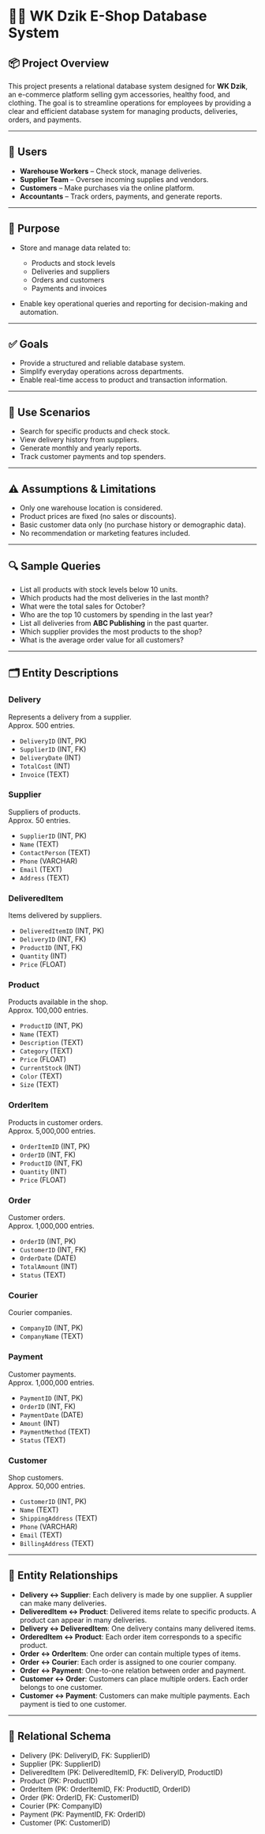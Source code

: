 # 🏋️‍♂️ WK Dzik E-Shop Database System

## 📦 Project Overview

This project presents a relational database system designed for **WK Dzik**, an e-commerce platform selling gym accessories, healthy food, and clothing. The goal is to streamline operations for employees by providing a clear and efficient database system for managing products, deliveries, orders, and payments.

---

## 👥 Users

- **Warehouse Workers** – Check stock, manage deliveries.
- **Supplier Team** – Oversee incoming supplies and vendors.
- **Customers** – Make purchases via the online platform.
- **Accountants** – Track orders, payments, and generate reports.

---

## 🎯 Purpose

- Store and manage data related to:
  - Products and stock levels
  - Deliveries and suppliers
  - Orders and customers
  - Payments and invoices

- Enable key operational queries and reporting for decision-making and automation.

---

## ✅ Goals

- Provide a structured and reliable database system.
- Simplify everyday operations across departments.
- Enable real-time access to product and transaction information.

---

## 📌 Use Scenarios

- Search for specific products and check stock.
- View delivery history from suppliers.
- Generate monthly and yearly reports.
- Track customer payments and top spenders.

---

## ⚠️ Assumptions & Limitations

- Only one warehouse location is considered.
- Product prices are fixed (no sales or discounts).
- Basic customer data only (no purchase history or demographic data).
- No recommendation or marketing features included.

---

## 🔍 Sample Queries

- List all products with stock levels below 10 units.
- Which products had the most deliveries in the last month?
- What were the total sales for October?
- Who are the top 10 customers by spending in the last year?
- List all deliveries from **ABC Publishing** in the past quarter.
- Which supplier provides the most products to the shop?
- What is the average order value for all customers?

---

## 🗂️ Entity Descriptions

### Delivery
Represents a delivery from a supplier.  
Approx. 500 entries.
- `DeliveryID` (INT, PK)
- `SupplierID` (INT, FK)
- `DeliveryDate` (INT)
- `TotalCost` (INT)
- `Invoice` (TEXT)

### Supplier
Suppliers of products.  
Approx. 50 entries.
- `SupplierID` (INT, PK)
- `Name` (TEXT)
- `ContactPerson` (TEXT)
- `Phone` (VARCHAR)
- `Email` (TEXT)
- `Address` (TEXT)

### DeliveredItem
Items delivered by suppliers.
- `DeliveredItemID` (INT, PK)
- `DeliveryID` (INT, FK)
- `ProductID` (INT, FK)
- `Quantity` (INT)
- `Price` (FLOAT)

### Product
Products available in the shop.  
Approx. 100,000 entries.
- `ProductID` (INT, PK)
- `Name` (TEXT)
- `Description` (TEXT)
- `Category` (TEXT)
- `Price` (FLOAT)
- `CurrentStock` (INT)
- `Color` (TEXT)
- `Size` (TEXT)

### OrderItem
Products in customer orders.  
Approx. 5,000,000 entries.
- `OrderItemID` (INT, PK)
- `OrderID` (INT, FK)
- `ProductID` (INT, FK)
- `Quantity` (INT)
- `Price` (FLOAT)

### Order
Customer orders.  
Approx. 1,000,000 entries.
- `OrderID` (INT, PK)
- `CustomerID` (INT, FK)
- `OrderDate` (DATE)
- `TotalAmount` (INT)
- `Status` (TEXT)

### Courier
Courier companies.
- `CompanyID` (INT, PK)
- `CompanyName` (TEXT)

### Payment
Customer payments.  
Approx. 1,000,000 entries.
- `PaymentID` (INT, PK)
- `OrderID` (INT, FK)
- `PaymentDate` (DATE)
- `Amount` (INT)
- `PaymentMethod` (TEXT)
- `Status` (TEXT)

### Customer
Shop customers.  
Approx. 50,000 entries.
- `CustomerID` (INT, PK)
- `Name` (TEXT)
- `ShippingAddress` (TEXT)
- `Phone` (VARCHAR)
- `Email` (TEXT)
- `BillingAddress` (TEXT)

---

## 🔗 Entity Relationships

- **Delivery ↔ Supplier**: Each delivery is made by one supplier. A supplier can make many deliveries.
- **DeliveredItem ↔ Product**: Delivered items relate to specific products. A product can appear in many deliveries.
- **Delivery ↔ DeliveredItem**: One delivery contains many delivered items.
- **OrderedItem ↔ Product**: Each order item corresponds to a specific product.
- **Order ↔ OrderItem**: One order can contain multiple types of items.
- **Order ↔ Courier**: Each order is assigned to one courier company.
- **Order ↔ Payment**: One-to-one relation between order and payment.
- **Customer ↔ Order**: Customers can place multiple orders. Each order belongs to one customer.
- **Customer ↔ Payment**: Customers can make multiple payments. Each payment is tied to one customer.

---

## 🧩 Relational Schema

- Delivery (PK: DeliveryID, FK: SupplierID)
- Supplier (PK: SupplierID)
- DeliveredItem (PK: DeliveredItemID, FK: DeliveryID, ProductID)
- Product (PK: ProductID)
- OrderItem (PK: OrderItemID, FK: ProductID, OrderID)
- Order (PK: OrderID, FK: CustomerID)
- Courier (PK: CompanyID)
- Payment (PK: PaymentID, FK: OrderID)
- Customer (PK: CustomerID)

